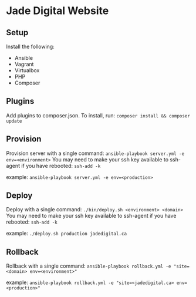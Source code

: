 # Jade Digital Website

## Setup
Install the following:
* Ansible
* Vagrant
* Virtualbox
* PHP
* Composer

## Plugins

Add plugins to composer.json. To install, run: `composer install && composer update`

## Provision

Provision server with a single command: `ansible-playbook server.yml -e env=<environment>`
You may need to make your ssh key available to ssh-agent if you have rebooted: `ssh-add -k`

example:
  `ansible-playbook server.yml -e env=<production>`

## Deploy

Deploy with a single command: `./bin/deploy.sh <environment> <domain>`
You may need to make your ssh key available to ssh-agent if you have rebooted: `ssh-add -k`

example:
  `./deploy.sh production jadedigital.ca`

## Rollback

Rollback with a single command: `ansible-playbook rollback.yml -e "site=<domain> env=<environment>"`

example:
  `ansible-playbook rollback.yml -e "site=<jadedigital.ca> env=<production>"`
